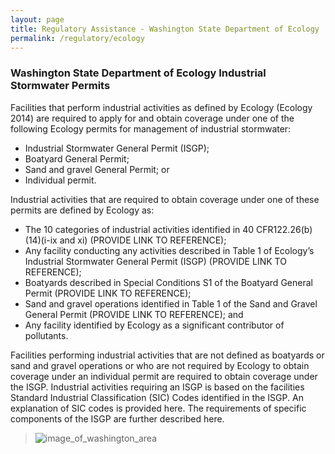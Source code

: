 ```yaml
---
layout: page
title: Regulatory Assistance - Washington State Department of Ecology
permalink: /regulatory/ecology
---
```


### Washington State Department of Ecology Industrial Stormwater Permits

Facilities that perform industrial activities as defined by Ecology (Ecology 2014) are required to apply for and obtain coverage under one of the following Ecology permits for management of industrial stormwater:

- Industrial Stormwater General Permit (ISGP);
- Boatyard General Permit;
- Sand and gravel General Permit; or
- Individual permit.

Industrial activities that are required to obtain coverage under one of these permits are defined by Ecology as:

- The 10 categories of industrial activities identified in 40 CFR122.26(b)(14)(i-ix and xi) (PROVIDE LINK TO REFERENCE);
- Any facility conducting any activities described in Table 1 of Ecology’s Industrial Stormwater General Permit (ISGP) (PROVIDE LINK TO REFERENCE);
- Boatyards described in Special Conditions S1 of the Boatyard General Permit (PROVIDE LINK TO REFERENCE);
- Sand and gravel operations identified in Table 1 of the Sand and Gravel General Permit (PROVIDE LINK TO REFERENCE); and
- Any facility identified by Ecology as a significant contributor of pollutants.

Facilities performing industrial activities that are not defined as boatyards or sand and gravel operations or who are not required by Ecology to obtain coverage under an individual permit are required to obtain coverage under the ISGP.  Industrial activities requiring an ISGP is based on the facilities Standard Industrial Classification (SIC) Codes identified in the ISGP. An explanation of SIC codes is provided here. The requirements of specific components of the ISGP are further described here.

> ![image_of_washington_area]()
